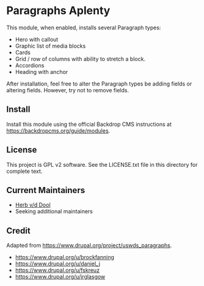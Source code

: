 # Paragraphs Aplenty

This module, when enabled, installs several Paragraph types:

* Hero with callout
* Graphic list of media blocks
* Cards
* Grid / row of columns with ability to stretch a block.
* Accordions
* Heading with anchor

After installation, feel free to alter the Paragraph types be adding fields or
altering fields. However, try not to remove fields.

## Install

Install this module using the official Backdrop CMS instructions at
<https://backdropcms.org/guide/modules>.

## License

This project is GPL v2 software. See the LICENSE.txt file in this
directory for complete text.

## Current Maintainers

* [Herb v/d Dool](https://github.com/herbdool)
* Seeking additional maintainers

## Credit

Adapted from <https://www.drupal.org/project/uswds_paragraphs>.

* <https://www.drupal.org/u/brockfanning>
* <https://www.drupal.org/u/daniel_j>
* <https://www.drupal.org/u/fskreuz>
* <https://www.drupal.org/u/jrglasgow>

